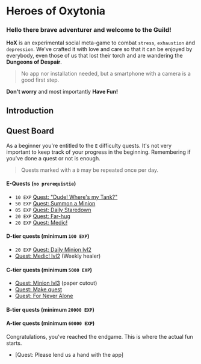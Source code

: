 # Heroes of Oxytonia

### Hello there brave adventurer and welcome to the Guild!

**HoX** is an experimental social meta-game to combat
`stress`, `exhaustion` and `depression`.
We've crafted it with love and care so that it can be enjoyed by everybody,
even those of us that lost their torch and are wandering the **Dungeons of Despair**.

> No app nor installation needed, but a smartphone with a camera is a good first step.

**Don't worry** and most importantly **Have Fun!**

## Introduction



## Quest Board

As a beginner you're entitled to the `E` difficulty quests.
It's not very important to keep track of your progress
in the beginning. Remembering if you've done a quest or not is enough.

> Quests marked with a `D` may be repeated once per day.

#### E-Quests (`no prerequistie`)

- `10 EXP` [Quest: "Dude! Where's my Tank?"]()
- `50 EXP` [Quest: Summon a Minion]()
- `05 EXP` [Quest: Daily Staredown]()
- `20 EXP` [Quest: Far-hug]()
- `20 EXP` [Quest: Medic!]()

#### D-tier quests (minimum `100 EXP`)

- `20 EXP` [Quest: Daily Minion lvl2]()
- [Quest: Medic! lvl2]() (Weekly healer)


#### C-tier quests (minimum `5000 EXP`)
- [Quest: Minion lvl3]() (paper cutout)
- [Quest: Make quest]()
- [Quest: For Never Alone]()

#### B-tier quests (minimum `20000 EXP`)
#### A-tier quests (minimum `60000 EXP`)

Congratulations, you've reached the endgame.
This is where the actual fun starts.

- [Quest: Please lend us a hand with the app]
